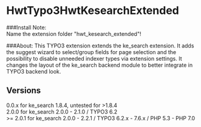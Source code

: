 # HwtTypo3HwtKesearchExtended
###Install Note:  
Name the extension folder "hwt_kesearch_extended"!

###About: 
This TYPO3 extension extends the ke_search extension. It adds the suggest wizard to select/group fields for page selection and the possibility to disable unneeded indexer types via extension settings. It changes the layout of the ke_search backend module to better integrate in TYPO3 backend look.

## Versions
0.0.x for ke_search 1.8.4, untested for >1.8.4  
2.0.0 for ke_search 2.0.0 - 2.1.0 / TYPO3 6.2   
&gt;= 2.0.1 for ke_search 2.0.0 - 2.2.1 / TYPO3 6.2.x - 7.6.x / PHP 5.3 - PHP 7.0